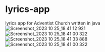 # lyrics-app
lyrics app for Adventist Church written in java 
![Screenshot_2023 10 25_18 41 12 921](https://github.com/sendidev/lyrics-app/assets/141608717/63bc11a5-f5e9-440c-8f26-608dfdc7fb8c)
![Screenshot_2023 10 25_18 41 00 322](https://github.com/sendidev/lyrics-app/assets/141608717/4a5774a1-c3ba-42b4-acc4-385630edc0a0)
![Screenshot_2023 10 25_18 41 33 888](https://github.com/sendidev/lyrics-app/assets/141608717/0fc3c998-deee-400b-bc6e-c3406353ea50)
![Screenshot_2023 10 25_18 41 00 322](https://github.com/sendidev/lyrics-app/assets/141608717/b8c17809-be03-4946-be90-d1a653f0ef5b)
